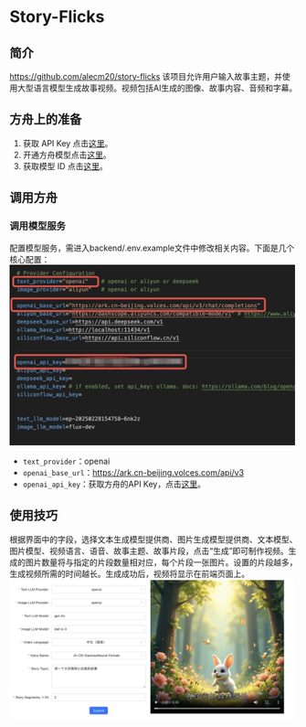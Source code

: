 # Story-Flicks
## 简介
https://github.com/alecm20/story-flicks
该项目允许用户输入故事主题，并使用大型语言模型生成故事视频。视频包括AI生成的图像、故事内容、音频和字幕。

## 方舟上的准备

1. 获取 API Key 点击[这里](https://console.volcengine.com/ark/region:ark+cn-beijing/apiKey)。
2. 开通方舟模型点击[这里](https://console.volcengine.com/ark/region:ark+cn-beijing/openManagement)。
3. 获取模型 ID 点击[这里](https://www.volcengine.com/docs/82379/1330310#%E6%96%87%E6%9C%AC%E7%94%9F%E6%88%90)。


## 调用方舟
### 调用模型服务
配置模型服务，需进入backend/.env.example文件中修改相关内容。下面是几个核心配置：
<img src="../Story_Flicks/asset/storyflicks.png" width="500" ></img>

* `text_provider`：openai
* `openai_base_url`：https://ark.cn-beijing.volces.com/api/v3
* `openai_api_key`：获取方舟的API Key，点击[这里](https://console.volcengine.com/ark/region:ark+cn-beijing/apiKey)。


## 使用技巧
根据界面中的字段，选择文本生成模型提供商、图片生成模型提供商、文本模型、图片模型、视频语言、语音、故事主题、故事片段，点击“生成”即可制作视频。生成的图片数量将与指定的片段数量相对应，每个片段一张图片。设置的片段越多，生成视频所需的时间越长。生成成功后，视频将显示在前端页面上。
<img src="../Story_Flicks/asset/storyflicks2.png" width="500" ></img>

